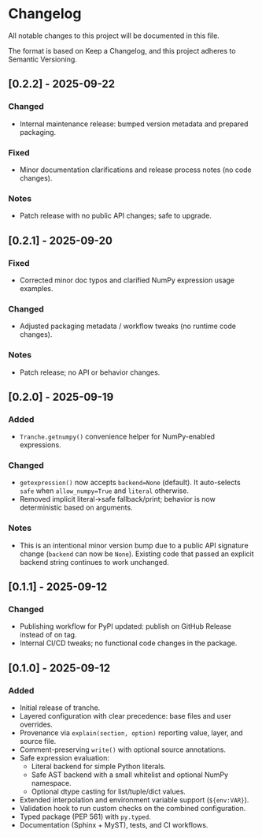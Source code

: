 # Changelog

All notable changes to this project will be documented in this file.

The format is based on Keep a Changelog, and this project adheres to Semantic Versioning.

## [0.2.2] - 2025-09-22
### Changed
- Internal maintenance release: bumped version metadata and prepared packaging.

### Fixed
- Minor documentation clarifications and release process notes (no code changes).

### Notes
- Patch release with no public API changes; safe to upgrade.

## [0.2.1] - 2025-09-20
### Fixed
- Corrected minor doc typos and clarified NumPy expression usage examples.

### Changed
- Adjusted packaging metadata / workflow tweaks (no runtime code changes).

### Notes
- Patch release; no API or behavior changes.

## [0.2.0] - 2025-09-19
### Added
- `Tranche.getnumpy()` convenience helper for NumPy-enabled expressions.

### Changed
- `getexpression()` now accepts `backend=None` (default). It auto-selects
  `safe` when `allow_numpy=True` and `literal` otherwise.
- Removed implicit literal->safe fallback/print; behavior is now deterministic
  based on arguments.

### Notes
- This is an intentional minor version bump due to a public API signature
  change (`backend` can now be `None`). Existing code that passed an explicit
  backend string continues to work unchanged.

## [0.1.1] - 2025-09-12
### Changed
- Publishing workflow for PyPI updated: publish on GitHub Release instead of on tag.
- Internal CI/CD tweaks; no functional code changes in the package.

## [0.1.0] - 2025-09-12
### Added
- Initial release of tranche.
- Layered configuration with clear precedence: base files and user overrides.
- Provenance via `explain(section, option)` reporting value, layer, and source file.
- Comment-preserving `write()` with optional source annotations.
- Safe expression evaluation:
  - Literal backend for simple Python literals.
  - Safe AST backend with a small whitelist and optional NumPy namespace.
  - Optional dtype casting for list/tuple/dict values.
- Extended interpolation and environment variable support (`${env:VAR}`).
- Validation hook to run custom checks on the combined configuration.
- Typed package (PEP 561) with `py.typed`.
- Documentation (Sphinx + MyST), tests, and CI workflows.

